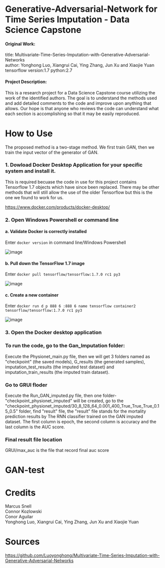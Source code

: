 # Generative-Adversarial-Network for Time Series Imputation - Data Science Capstone
#### Original Work:
title: Multivariate-Time-Series-Imputation-with-Generative-Adversarial-Networks\
author: Yonghong Luo, Xiangrui Cai, Ying Zhang, Jun Xu and Xiaojie Yuan\
tensorflow version:1.7 python:2.7

#### Project Description: 
This is a research project for a Data Science Capstone course utilizing the work of the identified authors.  The goal is to understand the methods used and add detailed comments to the code and improve upon anything that allows.  Our hope is that anyone who reviews the code can understand what each section is accomplishing so that it may be easily reproduced.   

# How to Use
The proposed method is a two-stage method. We first train GAN, then we train the input vector of the generator of GAN.

### 1. Dowload Docker Desktop Application for your specific system and install it.
This is required becuase the code in use for this project contains Tensorflow 1.7 objects which have since been replaced.  There may be other methods that will still allow the use of the older Tensorflow but this is the one we found to work for us.

https://www.docker.com/products/docker-desktop/

### 2. Open Windows Powershell or command line

#### a. Validate Docker is correctly installed

Enter `docker version` in command line/Windows Powershell

![image](https://github.com/user-attachments/assets/2812e749-110d-4c43-9878-c914fe3abda7)

#### b. Pull down the TensorFlow 1.7 image

Enter `docker pull tensorflow/tensorflow:1.7.0 rc1 py3`

![image](https://github.com/user-attachments/assets/9af7e386-cb93-4f6a-a390-2b5b67dd8ec1)

#### c. Create a new container

Enter `docker run d p 888 6 :888 6 name tensorflow container2 tensorflow/tensorflow:1.7.0 rc1 py3`

![image](https://github.com/user-attachments/assets/4fd398d5-12f6-46b0-9866-4f10c55fbff5)

### 3. Open the Docker desktop application


### To run the code, go to the Gan_Imputation folder:
 Execute the Physionet_main.py file, then we will get 3 folders named as "checkpoint" (the saved models), G_results (the generated samples), imputation_test_results (the imputed test dataset) and imputation_train_results (the imputed train dataset).
 
### Go to GRUI floder
Execute the Run_GAN_imputed.py file, then one folder-"checkpoint_physionet_imputed" will be created, go to the "checkpoint_physionet_imputed/30_8_128_64_0.001_400_True_True_True_0.15_0.5" folder, find "result" file, the "result" file stands for the mortality prediction results by The RNN classifier trained on the GAN imputed dataset. The first column is epoch, the second column is accuracy and the last column is the AUC score.
### Final result file location
GRUI/max_auc  is the file that record final auc score
# GAN-test

# Credits
Marcus Snell\
Connor Kozlowski\
Conor Aguilar\
Yonghong Luo, Xiangrui Cai, Ying Zhang, Jun Xu and Xiaojie Yuan

# Sources
https://github.com/Luoyonghong/Multivariate-Time-Series-Imputation-with-Generative-Adversarial-Networks
